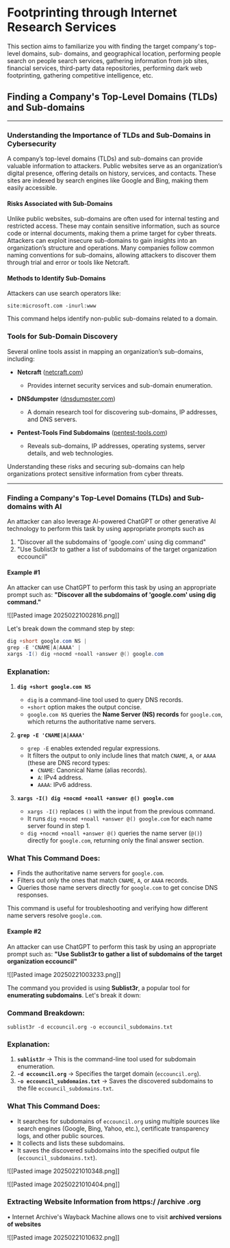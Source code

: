 # Footprinting through Internet Research Services

This section aims to familiarize you with finding the target company's top-level domains, sub-
domains, and geographical location, performing people search on people search services,
gathering information from job sites, financial services, third-party data repositories, performing
dark web footprinting, gathering competitive intelligence, etc.

## Finding a Company's Top-Level Domains (TLDs) and Sub-domains

---

### **Understanding the Importance of TLDs and Sub-Domains in Cybersecurity**

A company’s top-level domains (TLDs) and sub-domains can provide valuable information to attackers. Public websites serve as an organization’s digital presence, offering details on history, services, and contacts. These sites are indexed by search engines like Google and Bing, making them easily accessible.

#### **Risks Associated with Sub-Domains**

Unlike public websites, sub-domains are often used for internal testing and restricted access. These may contain sensitive information, such as source code or internal documents, making them a prime target for cyber threats. Attackers can exploit insecure sub-domains to gain insights into an organization’s structure and operations. Many companies follow common naming conventions for sub-domains, allowing attackers to discover them through trial and error or tools like Netcraft.

#### **Methods to Identify Sub-Domains**

Attackers can use search operators like:

```plaintext
site:microsoft.com -inurl:www
```

This command helps identify non-public sub-domains related to a domain.

### **Tools for Sub-Domain Discovery**

Several online tools assist in mapping an organization’s sub-domains, including:

- **Netcraft** ([netcraft.com](https://www.netcraft.com/))
    
    - Provides internet security services and sub-domain enumeration.
- **DNSdumpster** ([dnsdumpster.com](https://dnsdumpster.com/))
    
    - A domain research tool for discovering sub-domains, IP addresses, and DNS servers.
- **Pentest-Tools Find Subdomains** ([pentest-tools.com](https://pentest-tools.com/))
    
    - Reveals sub-domains, IP addresses, operating systems, server details, and web technologies.

Understanding these risks and securing sub-domains can help organizations protect sensitive information from cyber threats.

---

### Finding a Company's Top-Level Domains (TLDs) and Sub-domains with AI

An attacker can also leverage Al-powered ChatGPT or other generative Al technology to perform this task by using appropriate prompts such as
1. "Discover all the subdomains of 'google.com' using dig command"
2. "Use Sublist3r to gather a list of subdomains of the target organization eccouncil"

#### Example #1
An attacker can use ChatGPT to perform this task by using an appropriate prompt such as:
**"Discover all the subdomains of 'google.com' using dig command."**

![[Pasted image 20250221002816.png]]

Let's break down the command step by step:

```csharp
dig +short google.com NS |
grep -E 'CNAME|A|AAAA' |
xargs -I() dig +nocmd +noall +answer @() google.com
```

### Explanation:

1. **`dig +short google.com NS`**
    
    - `dig` is a command-line tool used to query DNS records.
    - `+short` option makes the output concise.
    - `google.com NS` queries the **Name Server (NS) records** for `google.com`, which returns the authoritative name servers.
2. **`grep -E 'CNAME|A|AAAA'`**
    
    - `grep -E` enables extended regular expressions.
    - It filters the output to only include lines that match `CNAME`, `A`, or `AAAA` (these are DNS record types:
        - `CNAME`: Canonical Name (alias records).
        - `A`: IPv4 address.
        - `AAAA`: IPv6 address.
3. **`xargs -I() dig +nocmd +noall +answer @() google.com`**
    
    - `xargs -I()` replaces `()` with the input from the previous command.
    - It runs `dig +nocmd +noall +answer @() google.com` for each name server found in step 1.
    - `dig +nocmd +noall +answer @()` queries the name server (`@()`) directly for `google.com`, returning only the final answer section.

### What This Command Does:

- Finds the authoritative name servers for `google.com`.
- Filters out only the ones that match `CNAME`, `A`, or `AAAA` records.
- Queries those name servers directly for `google.com` to get concise DNS responses.

This command is useful for troubleshooting and verifying how different name servers resolve `google.com`.

#### Example #2
An attacker can use ChatGPT to perform this task by using an appropriate prompt such as:
**"Use Sublist3r to gather a list of subdomains of the target organization eccouncil"**

![[Pasted image 20250221003233.png]]

The command you provided is using **Sublist3r**, a popular tool for **enumerating subdomains**. Let's break it down:

### **Command Breakdown:**

```nginx
sublist3r -d eccouncil.org -o eccouncil_subdomains.txt
```

### **Explanation:**

1. **`sublist3r`** → This is the command-line tool used for subdomain enumeration.
2. **`-d eccouncil.org`** → Specifies the target domain (`eccouncil.org`).
3. **`-o eccouncil_subdomains.txt`** → Saves the discovered subdomains to the file `eccouncil_subdomains.txt`.

### **What This Command Does:**

- It searches for subdomains of `eccouncil.org` using multiple sources like search engines (Google, Bing, Yahoo, etc.), certificate transparency logs, and other public sources.
- It collects and lists these subdomains.
- It saves the discovered subdomains into the specified output file (`eccouncil_subdomains.txt`).

![[Pasted image 20250221010348.png]]

![[Pasted image 20250221010404.png]]

### Extracting Website Information from https:/ /archive .org
• Internet Archive's Wayback Machine allows one to visit **archived versions of websites**

![[Pasted image 20250221010632.png]]
